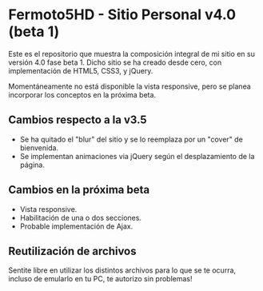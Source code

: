 # Fermoto5HD - Sitio Personal v4.0 (beta 1)
Este es el repositorio que muestra la composición integral de mi sitio en su versión 4.0 fase beta 1. 
Dicho sitio se ha creado desde cero, con implementación de HTML5, CSS3, y jQuery. 

Momentáneamente no está disponible la vista responsive, pero se planea incorporar los conceptos en la próxima beta. 

## Cambios respecto a la v3.5 
- Se ha quitado el "blur" del sitio y se lo reemplaza por un "cover" de bienvenida. 
- Se implementan animaciones via jQuery según el desplazamiento de la página. 

## Cambios en la próxima beta 
- Vista responsive. 
- Habilitación de una o dos secciones. 
- Probable implementación de Ajax. 

## Reutilización de archivos 
Sentite libre en utilizar los distintos archivos para lo que se te ocurra, incluso de emularlo en tu PC, te autorizo sin problemas! 